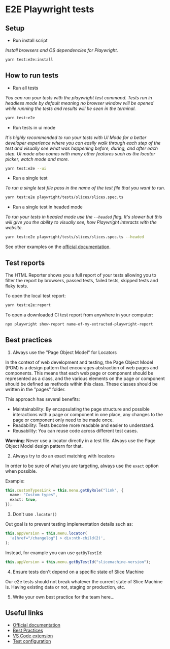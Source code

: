 # E2E Playwright tests

## Setup

- Run install script

_Install browsers and OS dependencies for Playwright._

```bash
yarn test:e2e:install
```

## How to run tests

- Run all tests

_You can run your tests with the playwright test command. Tests run in headless mode by default meaning no browser window will be opened while running the tests and results will be seen in the terminal._

```bash
yarn test:e2e
```

- Run tests in ui mode

_It's highly recommended to run your tests with UI Mode for a better developer experience where you can easily walk through each step of the test and visually see what was happening before, during, and after each step. UI mode also comes with many other features such as the locator picker, watch mode and more._

```bash
yarn test:e2e --ui
```

- Run a single test

_To run a single test file pass in the name of the test file that you want to run._

```bash
yarn test:e2e playwright/tests/slices/slices.spec.ts
```

- Run a single test in headed mode

_To run your tests in headed mode use the `--headed` flag. It's slower but this will give you the ability to visually see, how Playwright interacts with the website._

```bash
yarn test:e2e playwright/tests/slices/slices.spec.ts --headed
```

See other examples on the [official documentation](https://playwright.dev/docs/running-tests).

## Test reports

The HTML Reporter shows you a full report of your tests allowing you to filter the report by browsers,
passed tests, failed tests, skipped tests and flaky tests.

To open the local test report:

```bash
yarn test:e2e:report
```

To open a downloaded CI test report from anywhere in your computer:

```bash
npx playwright show-report name-of-my-extracted-playwright-report
```

## Best practices

1. Always use the "Page Object Model" for Locators

In the context of web development and testing, the Page Object Model (POM) is a design pattern that encourages abstraction of web pages and components. This means that each web page or component should be represented as a class, and the various elements on the page or component should be defined as methods within this class.
These classes should be written in the "pages" folder.

This approach has several benefits:

- Maintainability: By encapsulating the page structure and possible interactions with a page or component in one place, any changes to the page or component only need to be made once.
- Readability: Tests become more readable and easier to understand.
- Reusability: You can reuse code across different test cases.

**Warning**: Never use a locator directly in a test file. Always use the Page Object Model design pattern for that.
 
2. Always try to do an exact matching with locators

In order to be sure of what you are targeting, always use the `exact` option when possible.

Example:

```ts
this.customTypesLink = this.menu.getByRole("link", {
  name: "Custom types",
  exact: true,
});
```

3. Don't use `.locator()`

Out goal is to prevent testing implementation details such as:

```ts
this.appVersion = this.menu.locator(
  'a[href="/changelog"] > div:nth-child(2)',
);
```

Instead, for example you can use `getByTestId`:

```ts
this.appVersion = this.menu.getByTestId("slicemachine-version");
```

4. Ensure tests don't depend on a specific state of Slice Machine  

Our e2e tests should not break whatever the current state of Slice Machine is. Having existing data or not, staging or production, etc.

5. Write your own best practice for the team here...

## Useful links

- [Official documentation](https://playwright.dev)
- [Best Practices](https://playwright.dev/docs/best-practices)
- [VS Code extension](https://playwright.dev/docs/getting-started-vscode)
- [Test configuration](https://playwright.dev/docs/api/class-testconfig)
